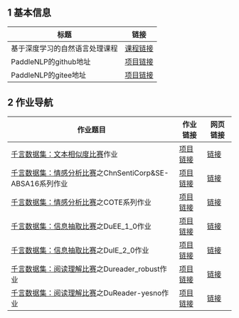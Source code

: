 ## 1 基本信息

|标题|链接|
|-|-|
|基于深度学习的自然语言处理课程|<a href="https://aistudio.baidu.com/aistudio/education/group/info/24177" target="_blank">课程链接</a>|
|PaddleNLP的github地址|<a href="https://github.com/PaddlePaddle/PaddleNLP" target="_blank">项目链接</a>|
|PaddleNLP的gitee地址|<a href="https://gitee.com/paddlepaddle/PaddleNLP" target="_blank">项目链接</a>|

## 2 作业导航

|作业题目|作业链接|网页链接|
|-|-|-|
|<a href="https://aistudio.baidu.com/aistudio/competition/detail/45" target="_blank">千言数据集：文本相似度比赛</a>作业|<a href="https://aistudio.baidu.com/aistudio/projectdetail/2006547" target="_blank">项目链接</a>|[链接](./homework/sim.html)|
|<a href="https://aistudio.baidu.com/aistudio/competition/detail/50" target="_blank">千言数据集：情感分析比赛</a>之ChnSentiCorp&SE-ABSA16系列作业|<a href="https://aistudio.baidu.com/aistudio/projectdetail/2082460" target="_blank">项目链接</a>|[链接](./homework/C&S.html)|
|<a href="https://aistudio.baidu.com/aistudio/competition/detail/50" target="_blank">千言数据集：情感分析比赛</a>之COTE系列作业|<a href="https://aistudio.baidu.com/aistudio/projectdetail/2087383" target="_blank">项目链接</a>|[链接](./homework/cote.html)|
|<a href="https://aistudio.baidu.com/aistudio/competition/detail/46" target="_blank">千言数据集：信息抽取比赛</a>之DuEE_1_0作业|<a href="https://aistudio.baidu.com/aistudio/projectdetail/2111242" target="_blank">项目链接</a>|[链接](./homework/duee.html)|
|<a href="https://aistudio.baidu.com/aistudio/competition/detail/46" target="_blank">千言数据集：信息抽取比赛</a>之DuIE_2_0作业|<a href="https://aistudio.baidu.com/aistudio/projectdetail/2116593" target="_blank">项目链接</a>|[链接](./homework/duie.html)|
|<a href="https://aistudio.baidu.com/aistudio/competition/detail/49" target="_blank">千言数据集：阅读理解比赛</a>之Dureader_robust作业|<a href="https://aistudio.baidu.com/aistudio/projectdetail/2119034" target="_blank">项目链接</a>|[链接](./homework/robust.html)|
|<a href="https://aistudio.baidu.com/aistudio/competition/detail/49" target="_blank">千言数据集：阅读理解比赛</a>之DuReader-yesno作业|<a href="https://aistudio.baidu.com/aistudio/projectdetail/2087758" target="_blank">项目链接</a>|[链接](./homework/yesno.html)|


